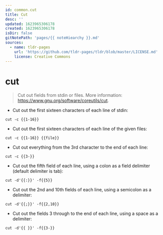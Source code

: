 ```yaml
---
id: common.cut
title: Cut
desc: ''
updated: 1623965306178
created: 1623965306178
isDir: false
gitNotePath: 'pages/{{ noteHiearchy }}.md'
sources:
  - name: tldr-pages
    url: 'https://github.com/tldr-pages/tldr/blob/master/LICENSE.md'
    license: Creative Commons
---
```

# cut

> Cut out fields from stdin or files.
> More information: <https://www.gnu.org/software/coreutils/cut>.

- Cut out the first sixteen characters of each line of stdin:

`cut -c {{1-16}}`

- Cut out the first sixteen characters of each line of the given files:

`cut -c {{1-16}} {{file}}`

- Cut out everything from the 3rd character to the end of each line:

`cut -c {{3-}}`

- Cut out the fifth field of each line, using a colon as a field delimiter (default delimiter is tab):

`cut -d'{{:}}' -f{{5}}`

- Cut out the 2nd and 10th fields of each line, using a semicolon as a delimiter:

`cut -d'{{;}}' -f{{2,10}}`

- Cut out the fields 3 through to the end of each line, using a space as a delimiter:

`cut -d'{{ }}' -f{{3-}}`

